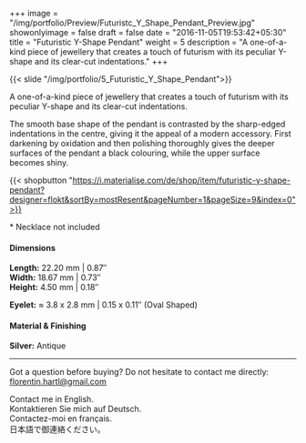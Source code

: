 +++
image = "/img/portfolio/Preview/Futuristc_Y_Shape_Pendant_Preview.jpg"
showonlyimage = false
draft = false
date = "2016-11-05T19:53:42+05:30"
title = "Futuristic Y-Shape Pendant"
weight = 5
description = "A one-of-a-kind piece of jewellery that creates a touch of futurism with its peculiar Y-shape and its clear-cut indentations."
+++

{{< slide "/img/portfolio/5_Futuristic_Y_Shape_Pendant">}}

A one-of-a-kind piece of jewellery that creates a touch of futurism with its peculiar Y-shape and its clear-cut indentations.
<!--more-->

The smooth base shape of the pendant is contrasted by the sharp-edged indentations in the centre, giving it the appeal of a modern accessory. First darkening by oxidation and then polishing thoroughly gives the deeper surfaces of the pendant a black colouring, while the upper surface becomes shiny.

{{< shopbutton "https://i.materialise.com/de/shop/item/futuristic-y-shape-pendant?designer=flokt&sortBy=mostResent&pageNumber=1&pageSize=9&index=0">}}

\* Necklace not included

#### Dimensions

**Length:** 22.20 mm | 0.87″  
**Width:** 18.67 mm | 0.73″  
**Height:** 4.50 mm | 0.18″

**Eyelet:** ≈ 3.8 x 2.8 mm | 0.15 x 0.11″ (Oval Shaped)

#### Material & Finishing

**Silver:** Antique  

---

Got a question before buying? Do not hesitate to contact me directly:
florentin.hartl@gmail.com

Contact me in English.  
Kontaktieren Sie mich auf Deutsch.  
Contactez-moi en français.  
日本語で御連絡ください。